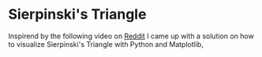 # Sierpinski's Triangle

Inspirend by the following video on [Reddit](https://www.reddit.com/r/interestingasfuck/comments/zeb4ol/how_sierpinskis_triangle_a_famous_fractal/) I came up with a solution on how to visualize Sierpinski's Triangle with Python and Matplotlib,
